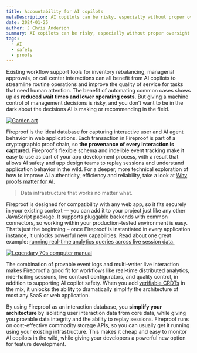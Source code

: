 ```yaml
---
title: Accountability for AI copilots
metaDescription: AI copilots can be risky, especially without proper oversight. Fireproof's unforgeable sync makes AI safety logging simple and cheap.
date: 2024-01-25
author: J Chris Anderson
summary: AI copilots can be risky, especially without proper oversight. Fireproof's unforgeable sync makes AI safety logging simple and cheap.
tags:
  - AI
  - safety
  - proofs
---
```


Existing workflow support tools for inventory rebalancing, managerial approvals, or call center interactions can all benefit from AI copilots to streamline routine operations and improve the quality of service for tasks that need human attention. The benefit of automating common cases shows up as **reduced wait times and lower operating costs.** But giving a machine control of management decisions is risky, and you don’t want to be in the dark about the decisions AI is making or recommending in the field.

[![Garden art](/static/img/garden-art.jpg)](https://www.flickr.com/photos/internetarchivebookimages/20925143421/)

Fireproof is the ideal database for capturing interactive user and AI agent behavior in web applications. Each transaction in Fireproof is part of a cryptographic proof chain, so **the provenance of every interaction is captured.** Fireproof’s flexible schema and indelible event tracking make it easy to use as part of your app development process, with a result that allows AI safety and app design teams to replay sessions and understand application behavior in the wild. For a deeper, more technical exploration of how to improve AI authenticity, efficiency and reliability, take a look at [Why proofs matter for AI.](https://fireproof.storage/posts/why-proofs-matter-for-ai/)

> Data infrastructure that works no matter what.

Fireproof is designed for compatibility with any web app, so it fits securely in your existing context — you can add it to your project just like any other JavaScript package. It supports pluggable backends with common connectors, so working within your production-tested environment is easy. That’s just the beginning – once Fireproof is instantiated in every application instance, it unlocks powerful new capabilities. Read about one great example: [running real-time analytics queries across live session data.](https://fireproof.storage/posts/from-mlops-to-point-of-sale:-merkle-proofs-and-data-locality/)

[![Legendary 70s computer manual](/static/img/computer-accountable.jpeg)](https://twitter.com/SwiftOnSecurity/status/1385565737167724545)

The combination of provable event logs and multi-writer live interaction makes Fireproof a good fit for workflows like real-time distributed analytics, ride-hailing sessions, live contract configurators, and quality control, in addition to supporting AI copilot safety. When you add [verifiable CRDTs](https://fireproof.storage/posts/why-verifiable-crdts-are-the-future-of-web-data/) in the mix, it unlocks the ability to dramatically simplify the architecture of most any SaaS or web application. 

By using Fireproof as an interaction database, you **simplify your architecture** by isolating user interaction data from core data, while giving you provable data integrity and the ability to replay sessions. Fireproof runs on cost-effective commodity storage APIs, so you can usually get it running using your existing infrastructure. This makes it cheap and easy to monitor AI copilots in the wild, while giving your developers a powerful new option for feature development.
